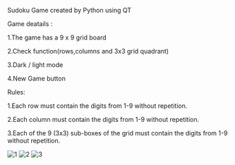 Sudoku Game created by Python using QT

Game deatails :

1.The game has a 9 x 9 grid board

2.Check function(rows,columns and 3x3 grid quadrant)

3.Dark / light mode

4.New Game button


Rules:

1.Each row must contain the digits from 1-9 without repetition.

2.Each column must contain the digits from 1-9 without repetition.

3.Each of the 9 (3x3) sub-boxes of the grid must contain the digits from 1-9 without repetition.

![1](https://user-images.githubusercontent.com/88210093/137591019-1893eb5a-f975-408d-9a0e-f2f5391678b8.png)
![2](https://user-images.githubusercontent.com/88210093/137591022-d319bb2f-89ba-46fe-94e7-ff57a9c07725.png)
![3](https://user-images.githubusercontent.com/88210093/137591025-98fd331b-fbfb-4ce1-a76c-fb4082d687c5.png)
